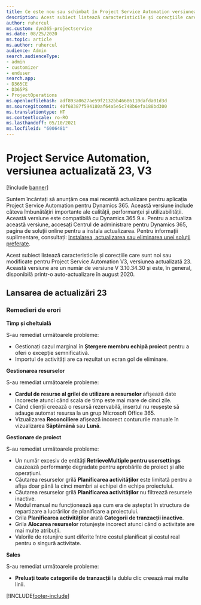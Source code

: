 ```yaml
---
title: Ce este nou sau schimbat în Project Service Automation versiunea actualizată 23, V3
description: Acest subiect listează caracteristicile și corecțiile care sunt disponibile în Project Service Automation V3, versiunea actualizată 23, V3.
author: ruhercul
ms.custom: dyn365-projectservice
ms.date: 08/25/2020
ms.topic: article
ms.author: ruhercul
audience: Admin
search.audienceType:
- admin
- customizer
- enduser
search.app:
- D365CE
- D365PS
- ProjectOperations
ms.openlocfilehash: adf893a0627ae59f2132bb46686110dafda01d3d
ms.sourcegitcommit: 40f68387f594180af64a5e5c748b6efa188bd300
ms.translationtype: HT
ms.contentlocale: ro-RO
ms.lasthandoff: 05/10/2021
ms.locfileid: "6006481"
---
```

# <a name="project-service-automation-update-release-23-v3"></a>Project Service Automation, versiunea actualizată 23, V3

[!include [banner](../includes/psa-now-project-operations.md)]

Suntem încântați să anunțăm cea mai recentă actualizare pentru aplicația Project Service Automation pentru Dynamics 365. Această versiune include câteva îmbunătățiri importante ale calității, performanței și utilizabilității. Această versiune este compatibilă cu Dynamics 365 9.x. Pentru a actualiza această versiune, accesați Centrul de administrare pentru Dynamics 365, pagina de soluții online pentru a instala actualizarea. Pentru informații suplimentare, consultați: [Instalarea, actualizarea sau eliminarea unei soluții preferate](/power-platform/admin/install-remove-preferred-solution).

Acest subiect listează caracteristicile și corecțiile care sunt noi sau modificate pentru Project Service Automation V3, versiunea actualizată 23. Această versiune are un număr de versiune V 3.10.34.30 și este, în general, disponibilă printr-o auto-actualizare în august 2020.

## <a name="update-release-23"></a>Lansarea de actualizări 23

### <a name="bug-fixes"></a>Remedieri de erori

**Timp și cheltuială**

S-au remediat următoarele probleme:
- Gestionați cazul marginal în **Ștergere membru echipă proiect** pentru a oferi o excepție semnificativă.
- Importul de activități are ca rezultat un ecran gol de eliminare.

**Gestionarea resurselor**

S-au remediat următoarele probleme:

- **Cardul de resurse al grilei de utilizare a resurselor** afișează date incorecte atunci când scala de timp este mai mare de cinci zile.
- Când clienții creează o resursă rezervabilă, insertul nu reușește să adauge automat resursa la un grup Microsoft Office 365.
- Vizualizarea **Reconciliere** afișează incorect contururile manuale în vizualizarea **Săptămână** sau **Lună**.

**Gestionare de proiect**

S-au remediat următoarele probleme:

- Un număr excesiv de entități **RetrieveMultiple pentru usersettings** cauzează performanțe degradate pentru aprobările de proiect și alte operațiuni.
- Căutarea resurselor grilă **Planificarea activităților** este limitată pentru a afișa doar până la cinci membri ai echipei din echipa proiectului. 
- Căutarea resurselor grilă **Planificarea activităților** nu filtrează resursele inactive.
- Modul manual nu funcționează așa cum era de așteptat în structura de repartizare a lucrărilor de planificare a proiectului.
- Grila **Planificarea activităților** arată **Categorii de tranzacții inactive**.
- Grila **Alocarea resurselor** rotunjește incorect atunci când o activitate are mai multe atribuții.
- Valorile de rotunjire sunt diferite între costul planificat și costul real pentru o singură activitate.

**Sales**

S-au remediat următoarele probleme:

- **Preluați toate categoriile de tranzacții** la dublu clic creează mai multe linii.


[!INCLUDE[footer-include](../includes/footer-banner.md)]